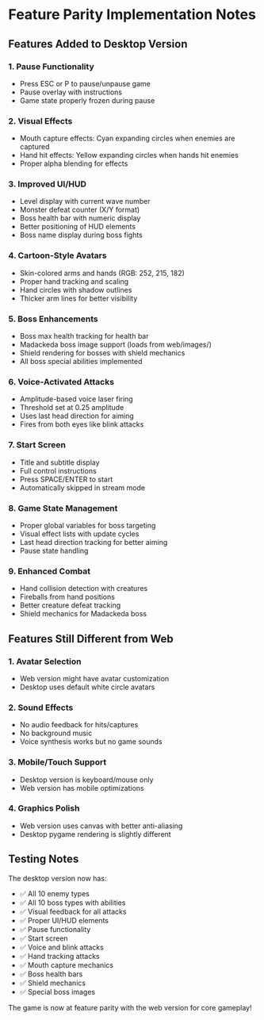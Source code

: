 # Feature Parity Implementation Notes

## Features Added to Desktop Version

### 1. **Pause Functionality**
- Press ESC or P to pause/unpause game
- Pause overlay with instructions
- Game state properly frozen during pause

### 2. **Visual Effects**
- Mouth capture effects: Cyan expanding circles when enemies are captured
- Hand hit effects: Yellow expanding circles when hands hit enemies
- Proper alpha blending for effects

### 3. **Improved UI/HUD**
- Level display with current wave number
- Monster defeat counter (X/Y format)
- Boss health bar with numeric display
- Better positioning of HUD elements
- Boss name display during boss fights

### 4. **Cartoon-Style Avatars**
- Skin-colored arms and hands (RGB: 252, 215, 182)
- Proper hand tracking and scaling
- Hand circles with shadow outlines
- Thicker arm lines for better visibility

### 5. **Boss Enhancements**
- Boss max health tracking for health bar
- Madackeda boss image support (loads from web/images/)
- Shield rendering for bosses with shield mechanics
- All boss special abilities implemented

### 6. **Voice-Activated Attacks**
- Amplitude-based voice laser firing
- Threshold set at 0.25 amplitude
- Uses last head direction for aiming
- Fires from both eyes like blink attacks

### 7. **Start Screen**
- Title and subtitle display
- Full control instructions
- Press SPACE/ENTER to start
- Automatically skipped in stream mode

### 8. **Game State Management**
- Proper global variables for boss targeting
- Visual effect lists with update cycles
- Last head direction tracking for better aiming
- Pause state handling

### 9. **Enhanced Combat**
- Hand collision detection with creatures
- Fireballs from hand positions
- Better creature defeat tracking
- Shield mechanics for Madackeda boss

## Features Still Different from Web

### 1. **Avatar Selection**
- Web version might have avatar customization
- Desktop uses default white circle avatars

### 2. **Sound Effects**
- No audio feedback for hits/captures
- No background music
- Voice synthesis works but no game sounds

### 3. **Mobile/Touch Support**
- Desktop version is keyboard/mouse only
- Web version has mobile optimizations

### 4. **Graphics Polish**
- Web version uses canvas with better anti-aliasing
- Desktop pygame rendering is slightly different

## Testing Notes

The desktop version now has:
- ✅ All 10 enemy types
- ✅ All 10 boss types with abilities
- ✅ Visual feedback for all attacks
- ✅ Proper UI/HUD elements
- ✅ Pause functionality
- ✅ Start screen
- ✅ Voice and blink attacks
- ✅ Hand tracking attacks
- ✅ Mouth capture mechanics
- ✅ Boss health bars
- ✅ Shield mechanics
- ✅ Special boss images

The game is now at feature parity with the web version for core gameplay!